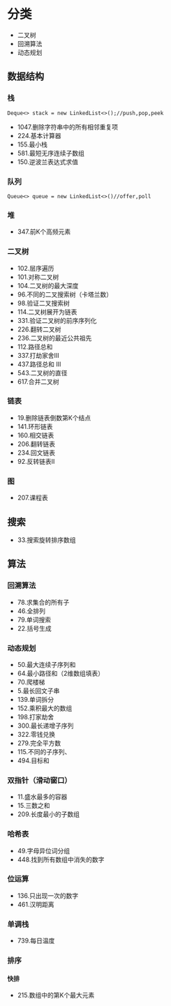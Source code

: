 # 分类
* 二叉树
* 回溯算法
* 动态规划
## 数据结构
### 栈
`Deque<> stack = new LinkedList<>();//push,pop,peek`
* 1047.删除字符串中的所有相邻重复项
* 224.基本计算器
* 155.最小栈
* 581.最短无序连续子数组
* 150.逆波兰表达式求值

### 队列
`Queue<> queue = new LinkedList<>()//offer,poll`

### 堆
* 347.前K个高频元素

### 二叉树
* 102.层序遍历
* 101.对称二叉树
* 104.二叉树的最大深度
* 96.不同的二叉搜索树（卡塔兰数）
* 98.验证二叉搜索树
* 114.二叉树展开为链表
* 331.验证二叉树的前序序列化
* 226.翻转二叉树
* 236.二叉树的最近公共祖先
* 112.路径总和
* 337.打劫家舍III
* 437.路径总和 III
* 543.二叉树的直径
* 617.合并二叉树


### 链表
* 19.删除链表倒数第K个结点
* 141.环形链表
* 160.相交链表
* 206.翻转链表
* 234.回文链表
* 92.反转链表II

### 图
* 207.课程表


## 搜索
* 33.搜索旋转排序数组

## 算法
### 回溯算法
* 78.求集合的所有子
* 46.全排列
* 79.单词搜索
* 22.括号生成

### 动态规划
* 50.最大连续子序列和
* 64.最小路径和（2维数组填表）
* 70.爬楼梯
* 5.最长回文子串
* 139.单词拆分
* 152.乘积最大的数组
* 198.打家劫舍
* 300.最长递增子序列    
* 322.零钱兑换
* 279.完全平方数
* 115.不同的子序列、
* 494.目标和

### 双指针（滑动窗口）
* 11.盛水最多的容器
* 15.三数之和
* 209.长度最小的子数组

### 哈希表
* 49.字母异位词分组
* 448.找到所有数组中消失的数字

### 位运算
* 136.只出现一次的数字
* 461.汉明距离

### 单调栈
* 739.每日温度

### 排序
#### 快排
* 215.数组中的第K个最大元素